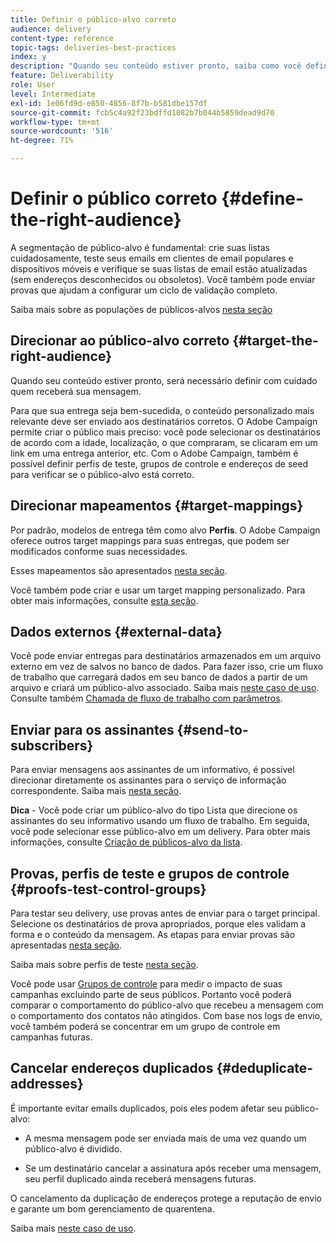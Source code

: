 ```yaml
---
title: Definir o público-alvo correto
audience: delivery
content-type: reference
topic-tags: deliveries-best-practices
index: y
description: "Quando seu conteúdo estiver pronto, saiba como você define cuidadosamente quem receberá sua mensagem."
feature: Deliverability
role: User
level: Intermediate
exl-id: 1e06fd9d-e850-4856-8f7b-b581dbe157df
source-git-commit: fcb5c4a92f23bdffd1082b7b044b5859dead9d70
workflow-type: tm+mt
source-wordcount: '516'
ht-degree: 71%

---
```


# Definir o público correto {#define-the-right-audience}

A segmentação de público-alvo é fundamental: crie suas listas cuidadosamente, teste seus emails em clientes de email populares e dispositivos móveis e verifique se suas listas de email estão atualizadas (sem endereços desconhecidos ou obsoletos). Você também pode enviar provas que ajudam a configurar um ciclo de validação completo.

Saiba mais sobre as populações de públicos-alvos [nesta seção](../../audiences/using/selecting-an-audience-in-a-message.md)

## Direcionar ao público-alvo correto {#target-the-right-audience}

Quando seu conteúdo estiver pronto, será necessário definir com cuidado quem receberá sua mensagem.

Para que sua entrega seja bem-sucedida, o conteúdo personalizado mais relevante deve ser enviado aos destinatários corretos. O Adobe Campaign permite criar o público mais preciso: você pode selecionar os destinatários de acordo com a idade, localização, o que compraram, se clicaram em um link em uma entrega anterior, etc. Com o Adobe Campaign, também é possível definir perfis de teste, grupos de controle e endereços de seed para verificar se o público-alvo está correto.

## Direcionar mapeamentos {#target-mappings}

Por padrão, modelos de entrega têm como alvo **Perfis**. O Adobe Campaign oferece outros target mappings para suas entregas, que podem ser modificados conforme suas necessidades.

Esses mapeamentos são apresentados [nesta seção](../../automating/using/query.md#targeting-dimensions-and-resources).

Você também pode criar e usar um target mapping personalizado. Para obter mais informações, consulte [esta seção](../../administration/using/target-mappings-in-campaign.md).

## Dados externos {#external-data}

Você pode enviar entregas para destinatários armazenados em um arquivo externo em vez de salvos no banco de dados. Para fazer isso, crie um fluxo de trabalho que carregará dados em seu banco de dados a partir de um arquivo e criará um público-alvo associado.  Saiba mais [neste caso de uso](../../automating/using/use-case-calling-workflow.md). Consulte também [Chamada de fluxo de trabalho com parâmetros](../../automating/using/calling-a-workflow-with-external-parameters.md).

## Enviar para os assinantes {#send-to-subscribers}

Para enviar mensagens aos assinantes de um informativo, é possível direcionar diretamente os assinantes para o serviço de informação correspondente. Saiba mais [nesta seção](../../audiences/using/about-subscriptions.md).

**Dica** - Você pode criar um público-alvo do tipo Lista que direcione os assinantes do seu informativo usando um fluxo de trabalho. Em seguida, você pode selecionar esse público-alvo em um delivery. Para obter mais informações, consulte [Criação de públicos-alvo da lista](../../audiences/using/creating-audiences.md#creating-list-audiences).

## Provas, perfis de teste e grupos de controle {#proofs-test-control-groups}

Para testar seu delivery, use provas antes de enviar para o target principal.
Selecione os destinatários de prova apropriados, porque eles validam a forma e o conteúdo da mensagem. As etapas para enviar provas são apresentadas [nesta seção](../../sending/using/sending-proofs.md).

Saiba mais sobre perfis de teste [nesta seção](../../audiences/using/managing-test-profiles.md).

Você pode usar [Grupos de controle](../../sending/using/control-group.md) para medir o impacto de suas campanhas excluindo parte de seus públicos. Portanto você poderá comparar o comportamento do público-alvo que recebeu a mensagem com o comportamento dos contatos não atingidos. Com base nos logs de envio, você também poderá se concentrar em um grupo de controle em campanhas futuras.

## Cancelar endereços duplicados {#deduplicate-addresses}

É importante evitar emails duplicados, pois eles podem afetar seu público-alvo:

* A mesma mensagem pode ser enviada mais de uma vez quando um público-alvo é dividido.

* Se um destinatário cancelar a assinatura após receber uma mensagem, seu perfil duplicado ainda receberá mensagens futuras.

O cancelamento da duplicação de endereços protege a reputação de envio e garante um bom gerenciamento de quarentena.

Saiba mais [neste caso de uso](../../automating/using/deduplicating-data-imported-file.md).
